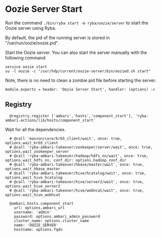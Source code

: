 
# Oozie Server Start

Run the command `./bin/ryba start -m ryba/oozie/server` to start the Oozie
server using Ryba.

By default, the pid of the running server is stored in
"/var/run/oozie/oozie.pid".

Start the Oozie server. You can also start the server manually with the
following command:

```
service oozie start
su -l oozie -c "/usr/hdp/current/oozie-server/bin/oozied.sh start"
```

Note, there is no need to clean a zombie pid file before starting the server.

    module.exports = header: 'Oozie Server Start', handler: (options) ->

## Registry

      @registry.register ['ambari','hosts','component_start'], 'ryba-ambari-actions/lib/hosts/component_start'

Wait for all the dependencies.

      # @call 'masson/core/krb5_client/wait', once: true, options.wait_krb5_client
      # @call 'ryba-ambari-takeover/zookeeper/server/wait', once: true, options.wait_zookeeper_server
      # @call 'ryba-ambari-takeover/hadoop/hdfs_nn/wait', once: true, options.wait_hdfs_nn, conf_dir: options.hadoop_conf_dir
      # @call 'ryba-ambari-takeover/hbase/master/wait', once: true, options.wait_hbase_master
      # @call 'ryba-ambari-takeover/hive/hcatalog/wait', once: true, options.wait_hive_hcatalog
      # @call 'ryba-ambari-takeover/hive/server2/wait', once: true, options.wait_hive_server2
      # @call 'ryba-ambari-takeover/hive/webhcat/wait', once: true, options.wait_hive_webhcat

      @ambari.hosts.component_start
        url: options.ambari_url
        username: 'admin'
        password: options.ambari_admin_password
        cluster_name: options.cluster_name
        name: 'OOZIE_SERVER'
        hostname: options.fqdn

